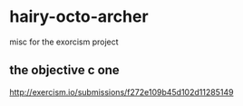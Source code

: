 hairy-octo-archer
=================

misc for the exorcism project


the objective c one
-------------------
http://exercism.io/submissions/f272e109b45d102d11285149
